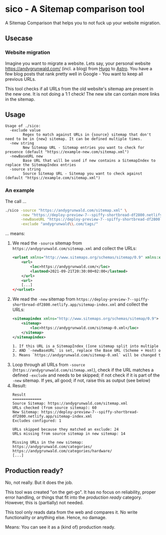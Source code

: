 # sico - A Sitemap comparison tool

A Sitemap Comparison that helps you to not fuck up your website migration.

## Usecase

### Website migration

Imagine you want to migrate a website.
Lets say, your personal website https://andygrunwald.com/ (incl. a blog) from [Hugo](https://gohugo.io/) to [Astro](https://astro.build/).
You have a few blog posts that rank pretty well in Google - You want to keep all previous URLs.

This tool checks if all URLs from the old website's sitemap are present in the new one.
It is not doing a 1:1 check!
The new site can contain more links in the sitemap.

## Usage

```
Usage of ./sico:
  -exclude value
        Regex to match against URLs in {source} sitemap that don't need to be in {new} sitemap. It can be defined multiple times.
  -new string
        New Sitemap URL - Sitemap entries you want to check for presence (default "https://example-new.com/sitemap.xml")
  -newBaseURL new
        Base URL that will be used if new contains a SitemapIndex to replace the SitemapIndex entries
  -source string
        Source Sitemap URL - Sitemap you want to check against (default "https://example.com/sitemap.xml")
```

### An example

The call ...

```sh
./sico -source "https://andygrunwald.com/sitemap.xml" \
       -new "https://deploy-preview-7--spiffy-shortbread-df2800.netlify.app/sitemap-index.xml" \
       -newBaseURL "https://deploy-preview-7--spiffy-shortbread-df2800.netlify.app/" \
       -exclude "andygrunwald\\.com/tags/"
```

... means:

1. We read the `-source` sitemap from `https://andygrunwald.com/sitemap.xml` and collect the URLs:
    ```xml
    <urlset xmlns="http://www.sitemaps.org/schemas/sitemap/0.9" xmlns:xhtml="http://www.w3.org/1999/xhtml">
        <url>
            <loc>https://andygrunwald.com/</loc>
            <lastmod>2021-09-21T20:30:00+02:00</lastmod>
        </url>
        <url>
        [...]
    </<urlset>
    ```
2. We read the `-new` sitemap from `https://deploy-preview-7--spiffy-shortbread-df2800.netlify.app/sitemap-index.xml` and collect the URLs:
    ```xml
    <sitemapindex xmlns="http://www.sitemaps.org/schemas/sitemap/0.9">
        <sitemap>
            <loc>https://andygrunwald.com/sitemap-0.xml</loc>
        </sitemap>
    </sitemapindex>
    
    1. If this URL is a SitemapIndex ([one sitemap split into multiple sitemaps](https://developers.google.com/search/docs/crawling-indexing/sitemaps/large-sitemaps))
    2. AND `-newBaseURL` is set, replace the Base URL (Scheme + Host) of the Sub-Sitemap with `-newBaseURL`
    3. Means `https://andygrunwald.com/sitemap-0.xml` will be changed to `https://deploy-preview-7--spiffy-shortbread-df2800.netlify.app/sitemap-0.xml`
3. Loop through all URLs from `-source` (`https://andygrunwald.com/sitemap.xml`), check if the URL matches a defined `-exclude` and needs to be skipped; if not check if it is part of the `-new` sitemap. If yes, all good; if not, raise this as output (see below)
4. Result:
    ```
    Result
    =============
    Source Sitemap: https://andygrunwald.com/sitemap.xml
    URLs checked (from source sitemap): 60
    New Sitemap: https://deploy-preview-7--spiffy-shortbread-df2800.netlify.app/sitemap-index.xml
    Excludes configured: 1

    URLs skipped because they matched an exclude: 24
    URLs missing from source sitemap in new sitemap: 14

    Missing URLs in the new sitemap:
    https://andygrunwald.com/categories/
    https://andygrunwald.com/categories/hardware/
    [...]
    ```

## Production ready?

No, not really.
But it does the job.

This tool was created "on the get-go".
It has no focus on reliability, proper error handling, or things that fit into the *production ready* category.
However, this is (partially) not needed.

This tool only reads data from the web and compares it.
No write functionality or anything else.
Hence, no damage.

Means: You can see it as a (kind of) production ready.